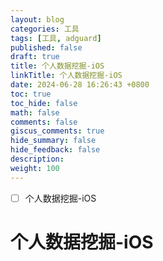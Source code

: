 ```yaml
---
layout: blog
categories: 工具
tags: [工具, adguard]
published: false
draft: true
title: 个人数据挖掘-iOS
linkTitle: 个人数据挖掘-iOS
date: 2024-06-28 16:26:43 +0800
toc: true
toc_hide: false
math: false
comments: false
giscus_comments: true
hide_summary: false
hide_feedback: false
description: 
weight: 100
---
```


- [ ] 个人数据挖掘-iOS

# 个人数据挖掘-iOS

